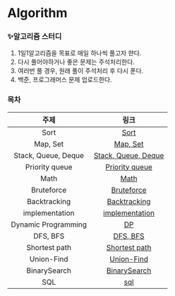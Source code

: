 # Algorithm

### ✨알고리즘 스터디
1. 1일1알고리즘을 목표로 매일 하나씩 풀고자 햔다.
2. 다시 풀어야하거나 좋은 문제는 주석처리한다.
3. 여러번 풀 경우, 원래 풀이 주석처리 후 다시 푼다.
4. 백준, 프로그래머스 문제 업로드한다.

### 목차
| 주제 | 링크 |
| :---------:|:----------:|
| Sort | [Sort](https://github.com/hyeonjeongs/Algorithm/tree/main/Sort) |
| Map, Set | [Map, Set](https://github.com/hyeonjeongs/Algorithm/tree/main/map%2C%20set) |
| Stack, Queue, Deque | [Stack, Queue, Deque](https://github.com/hyeonjeongs/Algorithm/tree/main/Stack%2C%20Queue%2C%20Deque) |
| Priority queue | [Priority queue](https://github.com/hyeonjeongs/Algorithm/tree/main/Priority%20queue) |
| Math | [Math](https://github.com/hyeonjeongs/Algorithm/tree/main/math) |
| Bruteforce | [Bruteforce](https://github.com/hyeonjeongs/Algorithm/tree/main/Bruteforce) |
| Backtracking | [Backtracking](https://github.com/hyeonjeongs/Algorithm/tree/main/Backtracking) |
| implementation | [implementation](https://github.com/hyeonjeongs/Algorithm/tree/main/implementation) |
| Dynamic Programming | [DP](https://github.com/hyeonjeongs/Algorithm/tree/main/Dynamic%20Programming) |
| DFS, BFS | [DFS, BFS](https://github.com/hyeonjeongs/Algorithm/tree/main/DFS%2C%20BFS) |
| Shortest path | [Shortest path](https://github.com/hyeonjeongs/Algorithm/tree/main/Shortest%20path) |
| Union-Find | [Union-Find](https://github.com/hyeonjeongs/Algorithm/tree/main/Union-Find) |
| BinarySearch | [BinarySearch](https://github.com/hyeonjeongs/Algorithm/tree/main/BinarySearch) |
| SQL | [sql](https://github.com/hyeonjeongs/Algorithm/tree/main/sql) |
